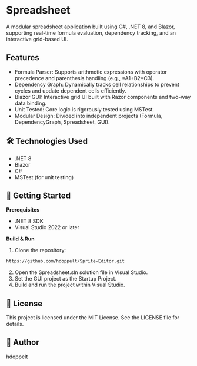 # Spreadsheet

A modular spreadsheet application built using C#, .NET 8, and Blazor, supporting real-time formula evaluation, dependency tracking, and an interactive grid-based UI.

## Features
- Formula Parser: Supports arithmetic expressions with operator precedence and parenthesis handling (e.g., =A1+B2*C3).
- Dependency Graph: Dynamically tracks cell relationships to prevent cycles and update dependent cells efficiently.
- Blazor GUI: Interactive grid UI built with Razor components and two-way data binding.
- Unit Tested: Core logic is rigorously tested using MSTest.
- Modular Design: Divided into independent projects (Formula, DependencyGraph, Spreadsheet, GUI).

## 🛠️ Technologies Used
- .NET 8
- Blazor
- C#
- MSTest (for unit testing)

## 🚀 Getting Started
**Prerequisites**
- .NET 8 SDK
- Visual Studio 2022 or later

**Build & Run**
1. Clone the repository:
```bash
https://github.com/hdoppelt/Sprite-Editor.git
```
2. Open the Spreadsheet.sln solution file in Visual Studio.
3. Set the GUI project as the Startup Project.
4. Build and run the project within Visual Studio.

## 📄 License
This project is licensed under the MIT License. See the LICENSE file for details.

## 👤 Author
hdoppelt
